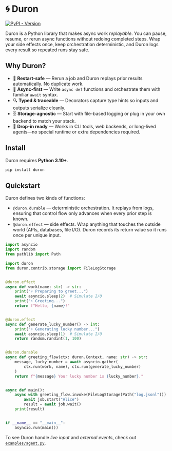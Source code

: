 # 🌀 Duron

[![PyPI - Version](https://img.shields.io/pypi/v/duron)](https://pypi.org/project/duron)

Duron is a Python library that makes async work _replayable_. You can pause, resume, or rerun async functions without redoing completed steps. Wrap your side effects once, keep orchestration deterministic, and Duron logs every result so repeated runs stay safe.

## Why Duron?

- 🔁 **Restart-safe** — Rerun a job and Duron replays prior results automatically. No duplicate work.
- 🧵 **Async-first** — Write `async def` functions and orchestrate them with familiar `await` syntax.
- 🔍 **Typed & traceable** — Decorators capture type hints so inputs and outputs serialize cleanly.
- 🗄️ **Storage-agnostic** — Start with file-based logging or plug in your own backend to match your stack.
- 🚀 **Drop-in ready** — Works in CLI tools, web backends, or long-lived agents—no special runtime or extra dependencies required.

## Install

Duron requires **Python 3.10+**.

```bash
pip install duron
```

## Quickstart

Duron defines two kinds of functions:

- `@duron.durable` — deterministic orchestration. It replays from logs, ensuring that control flow only advances when every prior step is known.
- `@duron.effect` — side effects. Wrap anything that touches the outside world (APIs, databases, file I/O). Duron records its return value so it runs once per unique input.

```python
import asyncio
import random
from pathlib import Path

import duron
from duron.contrib.storage import FileLogStorage


@duron.effect
async def work(name: str) -> str:
    print("⚡ Preparing to greet...")
    await asyncio.sleep(2)  # Simulate I/O
    print("⚡ Greeting...")
    return f"Hello, {name}!"


@duron.effect
async def generate_lucky_number() -> int:
    print("⚡ Generating lucky number...")
    await asyncio.sleep(1)  # Simulate I/O
    return random.randint(1, 100)


@duron.durable
async def greeting_flow(ctx: duron.Context, name: str) -> str:
    message, lucky_number = await asyncio.gather(
        ctx.run(work, name), ctx.run(generate_lucky_number)
    )
    return f"{message} Your lucky number is {lucky_number}."


async def main():
    async with greeting_flow.invoke(FileLogStorage(Path("log.jsonl"))) as job:
        await job.start("Alice")
        result = await job.wait()
    print(result)


if __name__ == "__main__":
    asyncio.run(main())
```

To see Duron handle _live input_ and _external events_, check out [`examples/agent.py`](./examples/agent.py).
